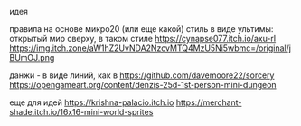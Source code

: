 ﻿идея

правила на основе микро20 (или еще какой)
стиль в виде ультимы:
открытый мир сверху, в таком стиле
https://cynapse077.itch.io/axu-rl
https://img.itch.zone/aW1hZ2UvNDA2NzcvMTQ4MzU5Ni5wbmc=/original/jBUmOJ.png

данжи - в виде линий, как в 
https://github.com/davemoore22/sorcery
https://opengameart.org/content/denzis-25d-1st-person-mini-dungeon

еще для идей
https://krishna-palacio.itch.io
https://merchant-shade.itch.io/16x16-mini-world-sprites
